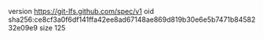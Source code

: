version https://git-lfs.github.com/spec/v1
oid sha256:ce8cf3a0f6df141ffa42ee8ad67148ae869d819b30e6e5b7471b8458232e09e9
size 125
